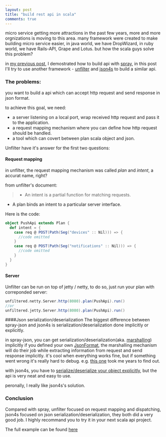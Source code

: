 ```yaml
---
layout: post
title: "build rest api in scala"
comments: true
---
```


micro service getting more attractions in the past few years, more and more orgnizations is moving to this area. many framework were created to make building micro service easier,  in java world, we have DropWizard, in ruby world, we have Rails-API, Grape and Lotus. but how the scala guys solve this problem?

in [my previous post](http://nicholasren.github.io/2014/08/21/spray-based-rest-api.html), I demostrated how to build api with [spray](http://spray.io/), in this post I'll try to use another framework - [unfilter](http://unfiltered.databinder.net/Unfiltered.html) and [json4s](https://github.com/json4s/json4s) to build a similar api.


### The problems:
you want to build a api which can accept http request and send response in json format.


to achieve this goal, we need:
- a server listening on a local port, wrap received http request and pass it to the application.
- a request mapping mechanism where you can define how http request should be handled.
- a tool which can covert between plan scala object and json.


Unfilter have it's answer for the first two questions:

#### Request mapping
in unfilter, the request mapping mechanism was called _plan_ and _intent_, a accurat name, right?

from unfilter's document:

> - An intent is a partial function for matching requests.
- A plan binds an intent to a particular server interface.

Here is the code:

```scala
object PushApi extends Plan {
  def intent = {
    case req @ POST(Path(Seg("devices" :: Nil))) => {
      //code omitted
    }
    case req @ POST(Path(Seg("notifications" :: Nil))) => {
      //code omitted
    }
  }
}
```

#### Server
Unfilter can be run on top of jetty / netty, to do so, just run your plan with correponded server:
```scala
unfiltered.netty.Server.http(8080).plan(PushApi).run()
//or
unfiltered.jetty.Server.http(8080).plan(PushApi).run()
```

####Json serialization/deserialization
The biggest difference between spray-json and json4s is serialization/deserialization done implicitly or explicitly.

in spray-json, you can get serialization/deserialization(aka. [marshalling](http://spray.io/documentation/1.2.2/spray-httpx/marshalling/)) implicitly if you defined your own [JsonFormat](https://github.com/nicholasren/spray-rest-api/blob/master/src/main/scala/com/example/User.scala#L9),
the marshalling mechanism will do their job while extracting information from request and send response implicitly. it's cool when everything works fine, but if something went wrong it's really hard to debug. e.g. [this one](https://github.com/nicholasren/spray-rest-api/blob/master/src/main/scala/com/example/MyService.scala#L27) took me years to find out.

with json4s, you have to [serialize/deserialize your object explicitly](https://github.com/nicholasren/push-example/blob/master/src/main/scala/com/example/unfilter/repos/DeviceRepository.scala#L19), but the api is very neat and easy to use.

peronally, I really like json4s's solution.


### Conclusion
Compared with spray, unfilter focused on request mapping and dispatching, json4s focused on json serialization/deserialization, they both did a very good job. I highly recommand you to try it in your next scala api project.

The full example can be found [here](https://github.com/nicholasren/push-example/)
